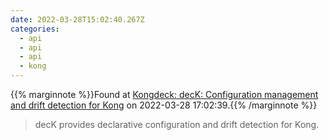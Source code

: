 ```yaml
---
date: 2022-03-28T15:02:40.267Z
categories:
  - api
  - api
  - api
  - kong
---
```

{{% marginnote %}}Found at [Kongdeck: decK: Configuration management and drift detection for Kong](https://github.com/Kong/deck) on 2022-03-28 17:02:39.{{% /marginnote %}}

> decK provides declarative configuration and drift detection for Kong.

